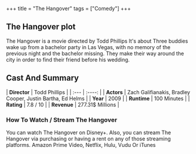 +++
title = "The Hangover"
tags = ["Comedy"]
+++
## The Hangover plot
The Hangover is a movie directed by Todd Phillips It's about Three buddies wake up from a bachelor party in Las Vegas, with no memory of the previous night and the bachelor missing. They make their way around the city in order to find their friend before his wedding.
## Cast And Summary
| **Director**      | Todd Phillips |
    | :---        |    :----:   |
    |  **Actors** | Zach Galifianakis, Bradley Cooper, Justin Bartha, Ed Helms |
    | **Year**   | 2009    |
    |  **Runtime** | 100 Minutes |
    |  **Rating** | 7.8 / 10 | 
    |  **Revenue** | 277.31$ Millions |
### How To Watch / Stream The Hangover
You can watch The Hangover on Disney+.
Also, you can stream The Hangover via purchasing or having a rent on any of those streaming platforms.
Amazon Prime Video, Netflix, Hulu, Vudu Or iTunes